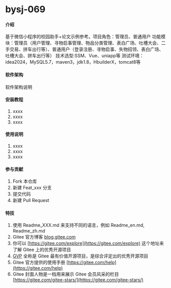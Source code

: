 # bysj-069

#### 介绍
基于微信小程序的校园助手+论文示例参考。项目角色：管理员、普通用户
功能模块：管理员（用户管理、寻物启事管理、物品分类管理、表白广场、吐槽大会、二手交易、拼车出行等）、普通用户（登录注册、寻物启事、失物招领、表白广场、吐槽大会、拼车出行等）
技术选型:SSM、Vue、uniapp等
测试环境：idea2024，MySQL5.7，maven3，jdk1.8，HbuilderX，tomcat8等

#### 软件架构
软件架构说明


#### 安装教程

1.  xxxx
2.  xxxx
3.  xxxx

#### 使用说明

1.  xxxx
2.  xxxx
3.  xxxx

#### 参与贡献

1.  Fork 本仓库
2.  新建 Feat_xxx 分支
3.  提交代码
4.  新建 Pull Request


#### 特技

1.  使用 Readme\_XXX.md 来支持不同的语言，例如 Readme\_en.md, Readme\_zh.md
2.  Gitee 官方博客 [blog.gitee.com](https://blog.gitee.com)
3.  你可以 [https://gitee.com/explore](https://gitee.com/explore) 这个地址来了解 Gitee 上的优秀开源项目
4.  [GVP](https://gitee.com/gvp) 全称是 Gitee 最有价值开源项目，是综合评定出的优秀开源项目
5.  Gitee 官方提供的使用手册 [https://gitee.com/help](https://gitee.com/help)
6.  Gitee 封面人物是一档用来展示 Gitee 会员风采的栏目 [https://gitee.com/gitee-stars/](https://gitee.com/gitee-stars/)
